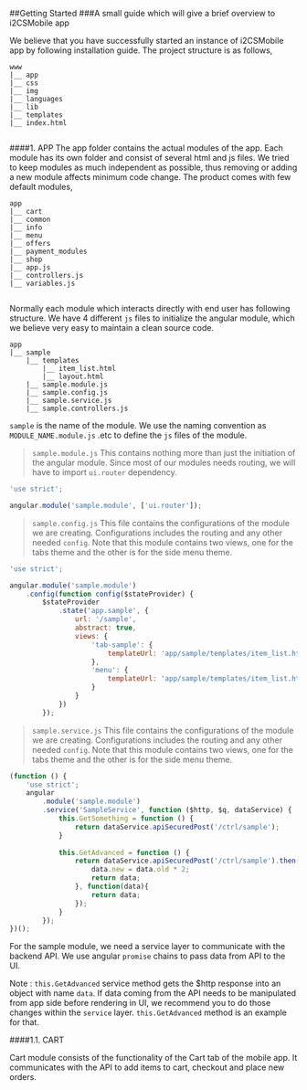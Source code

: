 ##Getting Started
###A small guide which will give a brief overview to i2CSMobile app

We believe that you have successfully started an instance of i2CSMobile app by following installation guide. The project structure is as follows,

```
www
|__ app
|__ css
|__ img
|__ languages
|__ lib
|__ templates
|__ index.html
    
```

####1. APP
The app folder contains the actual modules of the app. Each module has its own folder and consist of several html and js files. We tried to keep modules as much independent as possible, thus removing or adding a new module affects minimum code change. The product comes with few default modules,

```
app
|__ cart
|__ common
|__ info
|__ menu
|__ offers
|__ payment_modules
|__ shop
|__ app.js
|__ controllers.js
|__ variables.js
    
```

Normally each module which interacts directly with end user has following structure. We have 4 different `js` files to initialize the angular module, which we believe very easy to maintain a clean source code.

```
app
|__ sample
    |__ templates
		|__ item_list.html
		|__ layout.html
	|__ sample.module.js
	|__ sample.config.js
	|__ sample.service.js
	|__ sample.controllers.js
```	

`sample` is the name of the module. We use the naming convention as `MODULE_NAME.module.js` .etc to define the `js` files of the module. 

> `sample.module.js` 
This contains nothing more than just the initiation of the angular module. Since most of our modules needs routing, we will have to import `ui.router` dependency.

```javascript
'use strict';

angular.module('sample.module', ['ui.router']);
```

> `sample.config.js` 
This file contains the configurations of the module we are creating. Configurations includes the routing and any other needed `config`. Note that this module contains two views, one for the tabs theme and the other is for the side menu theme.

```javascript
'use strict';

angular.module('sample.module')
    .config(function config($stateProvider) {
        $stateProvider
            .state('app.sample', {
                url: '/sample',
                abstract: true,
                views: {
                    'tab-sample': {
                        templateUrl: 'app/sample/templates/item_list.html'
                    },
                    'menu': {
                        templateUrl: 'app/sample/templates/item_list.html'
                    }
                }
            })
		});
```

> `sample.service.js` 
This file contains the configurations of the module we are creating. Configurations includes the routing and any other needed `config`. Note that this module contains two views, one for the tabs theme and the other is for the side menu theme.

```javascript
(function () {
    'use strict';
    angular
        .module('sample.module')
        .service('SampleService', function ($http, $q, dataService) {
			this.GetSomething = function () {
                return dataService.apiSecuredPost('/ctrl/sample');
            }
			
			this.GetAdvanced = function () {
                return dataService.apiSecuredPost('/ctrl/sample').then(function (data) {
                    data.new = data.old * 2;
					return data;
                }, function(data){
					return data;
				});
            }
		});
})();
```

For the sample module, we need a service layer to communicate with the backend API. We use angular `promise` chains to pass data from API to the UI. 

Note : `this.GetAdvanced` service method gets the $http response into an object with name `data`. If data coming from the API needs to be manipulated from app side before rendering in UI, we  recommend you to do those changes within the `service` layer. `this.GetAdvanced` method is an example for that.

####1.1. CART

Cart module consists of the functionality of the Cart tab of the mobile app. It communicates with the API to add items to cart, checkout and place new orders.

